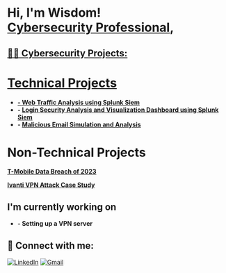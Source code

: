 <h1>Hi, I'm Wisdom! <br/><a href="https://www.linkedin.com/in/wisdomaj/">Cybersecurity Professional</a>, <a href="https://www.linkedin.com/in/wisdomaj/"> </h1>

<h2>👨‍💻 Cybersecurity Projects:</h2>
  <h1>Technical Projects</h1>

- <b> - [Web Traffic Analysis using Splunk Siem](https://github.com/WisdomAjoku7/Web-Traffic-Analysis-using-Splunk-Siem) </b>
- <b> - [Login Security  Analysis and Visualization Dashboard using Splunk Siem](https://github.com/WisdomAjoku7/Login-Analysis-and-Visualization-Dashboard-using-Splunk-Siem) </b>
- <b> - [Malicious Email Simulation and Analysis](https://github.com/WisdomAjoku7/Malicious-Email-Simulation) </b>

<h1>Non-Technical Projects</h1>
<b><a href="https://github.com/WisdomAjoku7/T-Mobile-Data-Breach-2023-">T-Mobile Data Breach of 2023</a></b>

<b><a href="https://github.com/WisdomAjoku7/Ivanti-VPN-Attack-Case-Study">Ivanti VPN Attack Case Study</a></b>




<h2>I'm currently working on </h2>

- <b> - Setting up a VPN server </b>

<h2> 🤳 Connect with me:</h2>

[![LinkedIn](https://img.shields.io/badge/LinkedIn-0077B5?style=flat-square&logo=linkedin&logoColor=white)](https://linkedin.com/in/wisdomaj)
[![Gmail](https://img.shields.io/badge/Gmail-D14836?style=flat-square&logo=gmail&logoColor=white)](mailto:wisdomajoku7@gmail.com)

